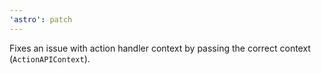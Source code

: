 ```yaml
---
'astro': patch
---
```


Fixes an issue with action handler context by passing the correct context (`ActionAPIContext`).
